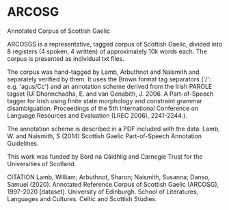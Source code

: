 # ARCOSG
Annotated Corpus of Scottish Gaelic

ARCOSGS is a representative, tagged corpus of Scottish Gaelic, divided into 8 registers (4 spoken, 4 written) of approximately 10k words each. The corpus is presented as individual txt files. 

The corpus was hand-tagged by Lamb, Arbuthnot and Naismith and separately verified by them. It uses the Brown format tag separators ('/': e.g. 'agus/Cc') and an annotation scheme derived from the Irish PAROLE tagset (Uí Dhonnchadha, E. and van Genabith, J. 2006. A Part-of-Speech tagger for Irish using finite state morphology and constraint grammar disambiguation. Proceedings of the 5th International Conference on Language Resources and Evaluation (LREC 2006), 2241-2244.). 
 
The annotation scheme is described in a PDF included with the data: Lamb, W. and Naismith, S (2014) Scottish Gaelic Part-of-Speech Annotation Guidelines.
 
This work was funded by Bòrd na Gàidhlig and Carnegie Trust for the Universities of Scotland.

CITATION
Lamb, William; Arbuthnot, Sharon; Naismith, Susanna; Danso, Samuel (2020). Annotated Reference Corpus of Scottish Gaelic (ARCOSG), 1997-2020 [dataset]. University of Edinburgh. School of Literatures, Languages and Cultures. Celtic and Scottish Studies. 
